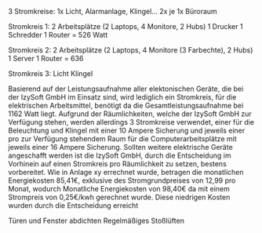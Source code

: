 3 Stromkreise:
1x Licht, Alarmanlage, Klingel...
2x je 1x Büroraum

Stromkreis 1:
2 Arbeitsplätze (2 Laptops, 4 Monitore, 2 Hubs)
1 Drucker
1 Schredder
1 Router
= 526 Watt

Stromkreis 2:
2 Arbeitsplätze (2 Laptops, 4 Monitore (3 Farbechte), 2 Hubs)
1 Server
1 Router
= 636

Stromkreis 3:
Licht
Klingel


Basierend auf der Leistungsaufnahme aller elektonischen Geräte, die bei der IzySoft GmbH im Einsatz sind, wird lediglich ein Stromkreis, für die elektrischen Arbeitsmittel, benötigt da die Gesamtleistungsaufnahme bei 1162 Watt liegt.
Aufgrund der Räumlichkeiten, welche der IzySoft GmbH zur Verfügung stehen, werden allerdings 3 Stromkreise verwendet, einer für die Beleuchtung und Klingel mit einer 10 Ampere Sicherung und jeweils einer pro zur Verfügung stehendem Raum für die Computerarbeitsplätze mit jeweils einer 16 Ampere Sicherung.
Sollten weitere elektrische Geräte angeschafft werden ist die IzySoft GmbH, durch die Entscheidung im Vorhinein auf einen Stromkreis pro Räumlichkeit zu setzen, bestens vorbereitet.
Wie in Anlage xy errechnet wurde, betragen die monatlichen Energiekosten 85,41€, exklusive des Stromgrundpreises von 12,99 pro Monat, wodurch Monatliche Energiekosten von 98,40€ da mit einem Strompreis von 0,25€/kwh gerechnet wurde.
Diese niedrigen Kosten wurden durch die Entscheidung erreicht 

Türen und Fenster abdichten 
Regelmäßiges Stoßlüften




